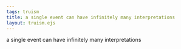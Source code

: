 ```yaml
---
tags: truism
title: a single event can have infinitely many interpretations
layout: truism.ejs
---
```


a single event can have infinitely many interpretations